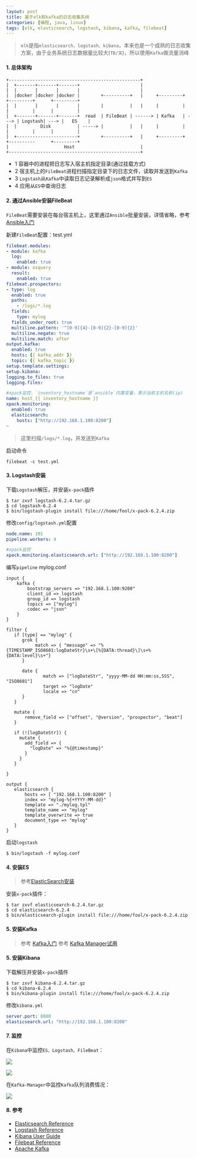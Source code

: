 ```yaml
---
layout: post
title: 基于elk和kafka的日志收集系统
categories: [编程, java, linux]
tags: [elk, elasticsearch, logstash, kibana, kafka, filebeat]
---
```



> `elk`是指`elasticsearch、logstash、kibana`，本来也是一个成熟的日志收集方案，由于业务系统日志数据量比较大(`TB/天`)，所以使用`Kafka`做流量消峰

#### 1. 总体架构

```
+--------------------------------------------------+
|  +-------+-------+-------+                       |
|  |       |       |       |                       |
|  |docker |docker |docker |        +----------+   |     +---------+      +---------+      +---------+
|  |       |       |       |        |          |   |     |         |      |         |      |         |
|  +-------+-------+-------+  read  | FileBeat | ------> | Kafka   | ---> | Logstash| ---> |   ES    |
|  |         Disk          | -----> |          |   |     |         |      |         |      |         |
|  +-----------------------+        +----------+   |     +---------+      +----------      +---------+
|                     Host                         |
+--------------------------------------------------+
```

* 1 容器中的进程把日志写入宿主机指定目录(通过挂载方式)
* 2 宿主机上的`FileBeat`进程扫描指定目录下的日志文件，读取并发送到`Kafka`
* 3 `Logstash`从`Kafka`中读取日志记录解析成`json`格式并写到`ES`
* 4 应用从`ES`中查询日志

#### 2. 通过Ansible安装FileBeat

`FileBeat`需要安装在每台宿主机上，这里通过`Ansible`批量安装，详情省略，参考[Ansible入门]({{site.url}}/2018/06/28/linux-ansible/)

新建`FileBeat`配置：test.yml

```yaml
filebeat.modules:
- module: kafka
  log:
    enabled: true
- module: osquery
  result:
    enabled: true
filebeat.prospectors:
- type: log
  enabled: true
  paths:
    - /logs/*.log
  fields:
    type: mylog
  fields_under_root: true
  multiline.pattern: '^[0-9]{4}-[0-9]{2}-[0-9]{2}'
  multiline.negate: true
  multiline.match: after
output.kafka:
  enabled: true
  hosts: {{ kafka_addr }}
  topic: {{ kafka_topic }}
setup.template.settings:
setup.kibana:
logging.to_files: true
logging.files:

#xpack监控，`inventory_hostname`是`ansible`内置变量，表示当前主机名称(ip)
name: host_{{ inventory_hostname }}
xpack.monitoring:
  enabled: true
  elasticsearch:
    hosts: ["http://192.168.1.100:8200"]
~
```

> 这里扫描`/logs/*.log`，并发送到`Kafka`

启动命令

```
filebeat -c test.yml
```

#### 3. Logstash安装

下载`Logstash`解压，并安装`x-pack`插件

```
$ tar zxvf logstash-6.2.4.tar.gz
$ cd logstash-6.2.4
$ bin/logstash-plugin install file:///home/fool/x-pack-6.2.4.zip
```

修改`config/logstash.yml`配置

```yaml
node.name: 101
pipeline.workers: 4

#xpack监控
xpack.monitoring.elasticsearch.url: ["http://192.168.1.100:8200"]

```

编写`pipeline` mylog.conf

```
input {
    kafka {
        bootstrap_servers => "192.168.1.100:9200"
        client_id => logstash
        group_id => logstash
        topics => ["mylog"]
        codec => "json"
    }
}

filter {
   if [type] == "mylog" {
      grok {
           match => { "message" => "%{TIMESTAMP_ISO8601:logDateStr}\s+\[%{DATA:thread}\]\s+%{DATA:level}\s+"}
      }

      date {
              match => ["logDateStr", "yyyy-MM-dd HH:mm:ss,SSS", "ISO8601"]
              target => "logDate"
              locale => "cn"
      }
   }

   mutate {
       remove_field => ["offset", "@version", "prospector", "beat"]
   }

   if (![logDateStr]) {
     mutate {
       add_field => {
         "logDate" => "%{@timestamp}"
       }
     }
   }

}

output {
   elasticsearch {
       hosts => [ "192.168.1.100:8200" ]
       index => "mylog-%{+YYYY-MM-dd}"
       template => "./mylog.tpl"
       template_name => "mylog"
       template_overwrite => true
       document_type => "mylog"
   }
}

```

启动`logstash`

```
$ bin/logstash -f mylog.conf
```

#### 4. 安装ES

> 参考[ElasticSearch安装]({{site.url}}/2018/06/21/elasticsearch-install/)

安装`x-pack`插件：

```
$ tar zxvf elasticsearch-6.2.4.tar.gz
$ cd elasticsearch-6.2.4
$ bin/elasticsearch-plugin install file:///home/fool/x-pack-6.2.4.zip
```

#### 5. 安装Kafka

> 参考 [Kafka入门]({{site.url}}/2017/08/10/kafka-startup/)
> 参考 [Kafka Manager试用]({{site.url}}/2018/08/05/kafka-manager/)

#### 5. 安装Kibana

下载解压并安装`x-pack`插件

```
$ tar zxvf kibana-6.2.4.tar.gz
$ cd kibana-6.2.4
$ bin/kibana-plugin install file:///home/fool/x-pack-6.2.4.zip
```

修改`kibana.yml`

```yaml
server.port: 8080
elasticsearch.url: "http://192.168.1.100:8200"
```

#### 7. 监控

在`Kibana`中监控`ES、Logstash、FileBeat`：

![]({{site.url}}/public/2018-09-14-elk-startup_1.png)

![]({{site.url}}/public/2018-09-14-elk-startup_2.png)

在`Kafka-Manager`中监控`Kafka`队列消费情况：

![]({{site.url}}/public/2018-09-14-elk-startup_3.png)

#### 8. 参考

* [Elasticsearch Reference](https://www.elastic.co/guide/en/elasticsearch/reference/current/index.html)
* [Logstash Reference](https://www.elastic.co/guide/en/logstash/6.2/index.html)
* [Kibana User Guide](https://www.elastic.co/guide/en/kibana/current/index.html)
* [Filebeat Reference](https://www.elastic.co/guide/en/beats/filebeat/current/index.html)
* [Apache Kafka](http://kafka.apache.org/)
